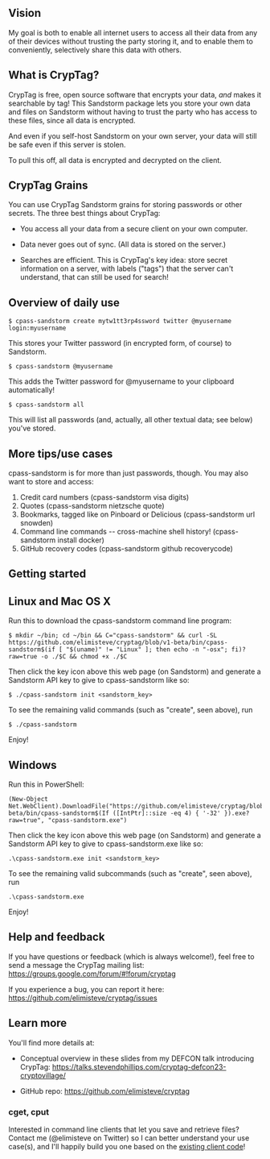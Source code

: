## Vision

My goal is both to enable all internet users to access all their data
from any of their devices without trusting the party storing it, and
to enable them to conveniently, selectively share this data with
others.


## What is CrypTag?

CrypTag is free, open source software that encrypts your data, _and_
makes it searchable by tag!  This Sandstorm package lets you store
your own data and files on Sandstorm without having to trust the party
who has access to these files, since all data is encrypted.

And even if you self-host Sandstorm on your own server, your data will
still be safe even if this server is stolen.

To pull this off, all data is encrypted and decrypted on the client.


## CrypTag Grains

You can use CrypTag Sandstorm grains for storing passwords or other
secrets. The three best things about CrypTag:

- You access all your data from a secure client on your own computer.

- Data never goes out of sync. (All data is stored on the server.)

- Searches are efficient. This is CrypTag's key idea: store secret information on a server,
  with labels ("tags") that the server can't understand, that can still be used for search!


Overview of daily use
---------------------

    $ cpass-sandstorm create mytw1tt3rp4ssword twitter @myusername login:myusername

This stores your Twitter password (in encrypted form, of course) to Sandstorm.


    $ cpass-sandstorm @myusername

This adds the Twitter password for @myusername to your clipboard automatically!


    $ cpass-sandstorm all

This will list all passwords (and, actually, all other textual data;
see below) you've stored.


More tips/use cases
-------------------

cpass-sandstorm is for more than just passwords, though.  You may also
want to store and access:

1. Credit card numbers (cpass-sandstorm visa digits)
2. Quotes (cpass-sandstorm nietzsche quote)
3. Bookmarks, tagged like on Pinboard or Delicious (cpass-sandstorm url snowden)
4. Command line commands -- cross-machine shell history! (cpass-sandstorm install docker)
5. GitHub recovery codes (cpass-sandstorm github recoverycode)


Getting started
---------------

## Linux and Mac OS X

Run this to download the cpass-sandstorm command line program:

    $ mkdir ~/bin; cd ~/bin && C="cpass-sandstorm" && curl -SL https://github.com/elimisteve/cryptag/blob/v1-beta/bin/cpass-sandstorm$(if [ "$(uname)" != "Linux" ]; then echo -n "-osx"; fi)?raw=true -o ./$C && chmod +x ./$C

Then click the key icon above this web page (on Sandstorm) and
generate a Sandstorm API key to give to cpass-sandstorm like so:

    $ ./cpass-sandstorm init <sandstorm_key>

To see the remaining valid commands (such as "create", seen above), run

    $ ./cpass-sandstorm

Enjoy!


## Windows

Run this in PowerShell:

    (New-Object Net.WebClient).DownloadFile("https://github.com/elimisteve/cryptag/blob/v1-beta/bin/cpass-sandstorm$(If ([IntPtr]::size -eq 4) { '-32' }).exe?raw=true", "cpass-sandstorm.exe")

Then click the key icon above this web page (on Sandstorm) and
generate a Sandstorm API key to give to cpass-sandstorm.exe like so:

    .\cpass-sandstorm.exe init <sandstorm_key>

To see the remaining valid subcommands (such as "create", seen above), run

    .\cpass-sandstorm.exe

Enjoy!


Help and feedback
-----------------

If you have questions or feedback (which is always welcome!), feel
free to send a message the CrypTag mailing list:
<https://groups.google.com/forum/#!forum/cryptag>

If you experience a bug, you can report it here:
<https://github.com/elimisteve/cryptag/issues>


Learn more
----------

You'll find more details at:

- Conceptual overview in these slides from my DEFCON talk introducing CrypTag:
<https://talks.stevendphillips.com/cryptag-defcon23-cryptovillage/>

- GitHub repo: <https://github.com/elimisteve/cryptag>


### cget, cput

Interested in command line clients that let you save and retrieve
files?  Contact me (@elimisteve on Twitter) so I can better understand
your use case(s), and I'll happily build you one based on the
[existing client
code](https://github.com/elimisteve/cryptag/tree/master/cmd)!
